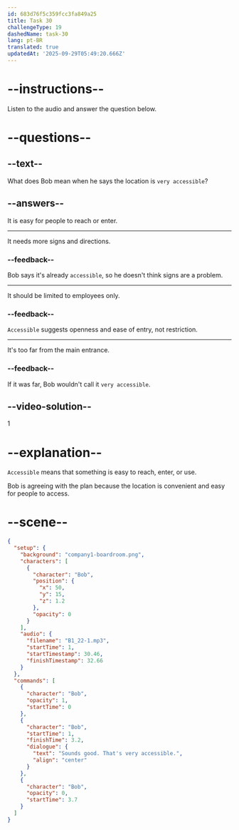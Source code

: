 ```yaml
---
id: 683d76f5c359fcc3fa849a25
title: Task 30
challengeType: 19
dashedName: task-30
lang: pt-BR
translated: true
updatedAt: '2025-09-29T05:49:20.666Z'
---
```


<!-- (Audio) Bob: Sounds good, that's very accessible. -->

# --instructions--

Listen to the audio and answer the question below.

# --questions--

## --text--

What does Bob mean when he says the location is `very accessible`?

## --answers--

It is easy for people to reach or enter.

---

It needs more signs and directions.

### --feedback--

Bob says it's already `accessible`, so he doesn't think signs are a problem.

---

It should be limited to employees only.

### --feedback--

`Accessible` suggests openness and ease of entry, not restriction.

---

It's too far from the main entrance.

### --feedback--

If it was far, Bob wouldn't call it `very accessible`.

## --video-solution--

1

# --explanation--

`Accessible` means that something is easy to reach, enter, or use.

Bob is agreeing with the plan because the location is convenient and easy for people to access.

# --scene--

```json
{
  "setup": {
    "background": "company1-boardroom.png",
    "characters": [
      {
        "character": "Bob",
        "position": {
          "x": 50,
          "y": 15,
          "z": 1.2
        },
        "opacity": 0
      }
    ],
    "audio": {
      "filename": "B1_22-1.mp3",
      "startTime": 1,
      "startTimestamp": 30.46,
      "finishTimestamp": 32.66
    }
  },
  "commands": [
    {
      "character": "Bob",
      "opacity": 1,
      "startTime": 0
    },
    {
      "character": "Bob",
      "startTime": 1,
      "finishTime": 3.2,
      "dialogue": {
        "text": "Sounds good. That's very accessible.",
        "align": "center"
      }
    },
    {
      "character": "Bob",
      "opacity": 0,
      "startTime": 3.7
    }
  ]
}
```
